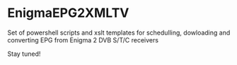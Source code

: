 # EnigmaEPG2XMLTV
Set of powershell scripts and xslt templates for schedulling, dowloading and converting EPG from Enigma 2 DVB S/T/C receivers

Stay tuned!
